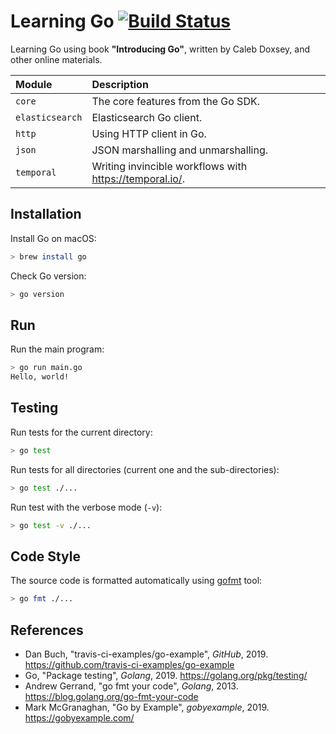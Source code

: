 # Learning Go [![Build Status][actions-img]][actions]

Learning Go using book **"Introducing Go"**, written by Caleb Doxsey, and other
online materials.

Module | Description
:--- | :---
`core` | The core features from the Go SDK.
`elasticsearch` | Elasticsearch Go client.
`http` | Using HTTP client in Go.
`json` | JSON marshalling and unmarshalling.
`temporal` | Writing invincible workflows with <https://temporal.io/>.

## Installation

Install Go on macOS:

```sh
> brew install go
```

Check Go version:

```sh
> go version
```

## Run

Run the main program:

```sh
> go run main.go
Hello, world!
```

## Testing

Run tests for the current directory:

```sh
> go test
```

Run tests for all directories (current one and the sub-directories):

```sh
> go test ./...
```

Run test with the verbose mode (`-v`):

```sh
> go test -v ./...
```

## Code Style

The source code is formatted automatically using
[gofmt](https://golang.org/cmd/gofmt/) tool:

```sh
> go fmt ./...
```

## References

- Dan Buch, "travis-ci-examples/go-example", _GitHub_, 2019.
  <https://github.com/travis-ci-examples/go-example>
- Go, "Package testing", _Golang_, 2019.
  <https://golang.org/pkg/testing/>
- Andrew Gerrand, "go fmt your code", _Golang_, 2013.
  <https://blog.golang.org/go-fmt-your-code>
- Mark McGranaghan, "Go by Example", _gobyexample_, 2019.
  <https://gobyexample.com/>

[actions]: https://github.com/mincong-h/learning-go/actions
[actions-img]: https://github.com/mincong-h/learning-go/workflows/Actions/badge.svg
